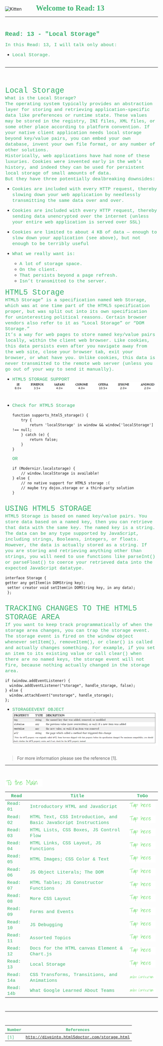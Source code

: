 <img src="https://asac.ltuc.com/wp-content/themes/asac/images/logo.png" alt="Kitten"
	title="LTUC-Abdul Aziz Al Ghurair School of Advanced Computing" width="200" />  &nbsp;&nbsp;&nbsp;&nbsp;&nbsp;&nbsp;&nbsp;&nbsp;&nbsp;&nbsp; <span style="font-family:Papyrus; font-size:25px;color:rgb(60, 179, 113)">**Welcome to Read: 13**</span><br>

---

<br>

<span style="font-family:Courier New; font-size:20px;color:rgb(60, 179, 113)"> **Read: 13 - "Local Storage"** </span> <br>

<span style="font-family:Courier New; font-size:15px;color:rgb(60, 179, 113)">In this Read: 13, I will talk only about: 
</span><br>
- <span style="font-family:Courier New; font-size:15px;color:rgb(60, 179, 113)"> Local Storage.</span><br><br>


---

<br><br>

<span style="font-family:Courier New; font-size:25px;color:rgb(60, 179, 113)"> Local Storage </span><br>
<span style="font-family:Courier New; font-size:15px;color:rgb(60, 179, 113)">What is the Local Storage?</span><br>
<span style="font-family:Courier New; font-size:15px;color:rgb(60, 179, 113)"> The operating system typically provides an abstraction layer for storing and retrieving application-specific data like preferences or runtime state. These values may be stored in the registry, INI files, XML files, or some other place according to platform convention. If your native client application needs local storage beyond key/value pairs, you can embed your own database, invent your own file format, or any number of other solutions. <br> Historically, web applications have had none of these luxuries. Cookies were invented early in the web’s history, and indeed they can be used for persistent local storage of small amounts of data. <br> But they have three potentially dealbreaking downsides: </span> <br>

- <span style="font-family:Courier New; font-size:15px;color:rgb(60, 179, 113)">Cookies are included with every HTTP request, thereby slowing down your web application by needlessly transmitting the same data over and over.</span><br>


- <span style="font-family:Courier New; font-size:15px;color:rgb(60, 179, 113)">Cookies are included with every HTTP request, thereby sending data unencrypted over the internet (unless your entire web application is served over SSL)</span><br>

- <span style="font-family:Courier New; font-size:15px;color:rgb(60, 179, 113)">Cookies are limited to about 4 KB of data — enough to slow down your application (see above), but not enough to be terribly useful</span><br>

- <span style="font-family:Courier New; font-size:15px;color:rgb(60, 179, 113)">What we really want is:</span><br>
    - <span style="font-family:Courier New; font-size:15px;color:rgb(60, 179, 113)">A lot of storage space.</span><br>
    - <span style="font-family:Courier New; font-size:15px;color:rgb(60, 179, 113)">On the client.</span><br>
    - <span style="font-family:Courier New; font-size:15px;color:rgb(60, 179, 113)">That persists beyond a page refresh.</span><br>
    - <span style="font-family:Courier New; font-size:15px;color:rgb(60, 179, 113)">Isn’t transmitted to the server.</span><br>


<span style="font-family:Courier New; font-size:25px;color:rgb(60, 179, 113)">HTML5 Storage</span><br>
<span style="font-family:Courier New; font-size:15px;color:rgb(60, 179, 113)">HTML5 Storage” is a specification named Web Storage, which was at one time part of the HTML5 specification proper, but was split out into its own specification for uninteresting political reasons. Certain browser vendors also refer to it as “Local Storage” or “DOM Storage.”</span><br>
<span style="font-family:Courier New; font-size:15px;color:rgb(60, 179, 113)">It’s a way for web pages to store named key/value pairs locally, within the client web browser. Like cookies, this data persists even after you navigate away from the web site, close your browser tab, exit your browser, or what have you. Unlike cookies, this data is never transmitted to the remote web server (unless you go out of your way to send it manually). </span> <br>

- <span style="font-family:Courier New; font-size:15px;color:rgb(60, 179, 113)">HTML5 STORAGE SUPPORT</span><br>
    ![support](https://raw.githubusercontent.com/shadykh/reading-notes/main/Code201/assets/support.PNG)<br><br>

- <span style="font-family:Courier New; font-size:15px;color:rgb(60, 179, 113)">Check for HTML5 Storage</span><br>
    ```
    function supports_html5_storage() {
        try {
            return 'localStorage' in window && window['localStorage'] !== null;
        } catch (e) {
            return false;
        }
    }
    ```
    <span style="font-family:Courier New; font-size:15px;color:rgb(60, 179, 113)">OR</span><br>
    ```
    if (Modernizr.localstorage) {
        // window.localStorage is available!
    } else {
        // no native support for HTML5 storage :(
        // maybe try dojox.storage or a third-party solution
    }
    ``` 
<br>
<span style="font-family:Courier New; font-size:25px;color:rgb(60, 179, 113)">USING HTML5 STORAGE</span><br>
<span style="font-family:Courier New; font-size:15px;color:rgb(60, 179, 113)">HTML5 Storage is based on named key/value pairs. You store data based on a named key, then you can retrieve that data with the same key. The named key is a string. The data can be any type supported by JavaScript, including strings, Booleans, integers, or floats. However, the data is actually stored as a string. If you are storing and retrieving anything other than strings, you will need to use functions like parseInt() or parseFloat() to coerce your retrieved data into the expected JavaScript datatype.</span><br>

```
interface Storage {
getter any getItem(in DOMString key);
 setter creator void setItem(in DOMString key, in any data);
 };    
```

<br>
<span style="font-family:Courier New; font-size:25px;color:rgb(60, 179, 113)">TRACKING CHANGES TO THE HTML5 STORAGE AREA</span><br>
<span style="font-family:Courier New; font-size:15px;color:rgb(60, 179, 113)">If you want to keep track programmatically of when the storage area changes, you can trap the storage event. The storage event is fired on the window object whenever setItem(), removeItem(), or clear() is called and actually changes something. For example, if you set an item to its existing value or call clear() when there are no named keys, the storage event will not fire, because nothing actually changed in the storage area.</span><br>

```
if (window.addEventListener) {
  window.addEventListener("storage", handle_storage, false);
} else {
  window.attachEvent("onstorage", handle_storage);
};  
```
- <span style="font-family:Courier New; font-size:15px;color:rgb(60, 179, 113)">STORAGEEVENT OBJECT</span><br>
    ![storobj](https://raw.githubusercontent.com/shadykh/reading-notes/main/Code201/assets/storobj.PNG)<br><br>


> For more information please see the reference [1].


---


<br>

[<img src="assets/main.gif">](README)
<br>

| <span style="font-family:Courier New; font-size:15px;color:rgb(60, 179, 113)"> **Read** </span> |  <span style="font-family:Courier New; font-size:15px;color:rgb(60, 179, 113)"> **Title** </span>  |   <span style="font-family:Courier New; font-size:15px;color:rgb(60, 179, 113)"> **ToGo** </span>  |
| ----------- | ----------- | ----------- |
| <span style="font-family:Courier New; font-size:15px;color:rgb(60, 179, 113)"> Read: 01 </span>      | <span style="font-family:Courier New; font-size:15px;color:rgb(60, 179, 113)"> Introductory HTML and JavaScript </span>       |[<img src="assets/taphere.gif">](class-01)|
| <span style="font-family:Courier New; font-size:15px;color:rgb(60, 179, 113)"> Read: 02 </span>      | <span style="font-family:Courier New; font-size:15px;color:rgb(60, 179, 113)"> HTML Text, CSS Introduction, and Basic JavaScript Instructions </span>       |[<img src="assets/taphere.gif">](class-02)|
| <span style="font-family:Courier New; font-size:15px;color:rgb(60, 179, 113)"> Read: 03 </span>      | <span style="font-family:Courier New; font-size:15px;color:rgb(60, 179, 113)"> HTML Lists, CSS Boxes, JS Control Flow </span>       |[<img src="assets/taphere.gif">](class-03)|
| <span style="font-family:Courier New; font-size:15px;color:rgb(60, 179, 113)"> Read: 04 </span>      | <span style="font-family:Courier New; font-size:15px;color:rgb(60, 179, 113)"> HTML Links, CSS Layout, JS Functions </span>       |[<img src="assets/taphere.gif">](class-04)|
| <span style="font-family:Courier New; font-size:15px;color:rgb(60, 179, 113)"> Read: 05 </span>      | <span style="font-family:Courier New; font-size:15px;color:rgb(60, 179, 113)"> HTML Images; CSS Color & Text </span>       |[<img src="assets/taphere.gif">](class-05)|
| <span style="font-family:Courier New; font-size:15px;color:rgb(60, 179, 113)"> Read: 06 </span>      | <span style="font-family:Courier New; font-size:15px;color:rgb(60, 179, 113)"> JS Object Literals; The DOM </span>       |[<img src="assets/taphere.gif">](class-06)|
| <span style="font-family:Courier New; font-size:15px;color:rgb(60, 179, 113)"> Read: 07 </span>      | <span style="font-family:Courier New; font-size:15px;color:rgb(60, 179, 113)"> HTML Tables; JS Constructor Functions </span>       |[<img src="assets/taphere.gif">](class-07)|
| <span style="font-family:Courier New; font-size:15px;color:rgb(60, 179, 113)"> Read: 08 </span>      | <span style="font-family:Courier New; font-size:15px;color:rgb(60, 179, 113)"> More CSS Layout </span>       |[<img src="assets/taphere.gif">](class-08)|
| <span style="font-family:Courier New; font-size:15px;color:rgb(60, 179, 113)"> Read: 09 </span>      | <span style="font-family:Courier New; font-size:15px;color:rgb(60, 179, 113)"> Forms and Events </span>       |[<img src="assets/taphere.gif">](class-09)|
| <span style="font-family:Courier New; font-size:15px;color:rgb(60, 179, 113)"> Read: 10 </span>      | <span style="font-family:Courier New; font-size:15px;color:rgb(60, 179, 113)"> JS Debugging </span>       |[<img src="assets/taphere.gif">](class-10)|
| <span style="font-family:Courier New; font-size:15px;color:rgb(60, 179, 113)"> Read: 11 </span>      | <span style="font-family:Courier New; font-size:15px;color:rgb(60, 179, 113)"> Assorted Topics </span>       |[<img src="assets/taphere.gif">](class-11)|
| <span style="font-family:Courier New; font-size:15px;color:rgb(60, 179, 113)"> Read: 12 </span>      | <span style="font-family:Courier New; font-size:15px;color:rgb(60, 179, 113)"> Docs for the HTML canvas Element & Chart.js </span>       |[<img src="assets/taphere.gif">](class-12f)|
| <span style="font-family:Courier New; font-size:15px;color:rgb(60, 179, 113)"> Read: 13 </span>      | <span style="font-family:Courier New; font-size:15px;color:rgb(60, 179, 113)"> Local Storage </span>       |[<img src="assets/taphere.gif">](class-13)|
| <span style="font-family:Courier New; font-size:15px;color:rgb(60, 179, 113)"> Read: 14a </span>      | <span style="font-family:Courier New; font-size:15px;color:rgb(60, 179, 113)"> CSS Transforms, Transitions, and Animations </span>       |[<img src="assets/uc.gif">](UC)|
| <span style="font-family:Courier New; font-size:15px;color:rgb(60, 179, 113)"> Read: 14b </span>      | <span style="font-family:Courier New; font-size:15px;color:rgb(60, 179, 113)"> What Google Learned About Teams </span>       |[<img src="assets/uc.gif">](UC)|


<br>

---

<br>

| <span style="font-family:Courier New; font-size:13px;color:rgb(60, 179, 113)"> **Number** </span> |  <span style="font-family:Courier New; font-size:13px;color:rgb(60, 179, 113)"> **References** </span>  |
| ----------- | ----------- |
| <span style="font-family:Courier New; font-size:13px;color:rgb(60, 179, 113)"> [1] </span>      | <span style="font-family:Courier New; font-size:13px;color:rgb(60, 179, 113)"> http://diveinto.html5doctor.com/storage.html </span>       |